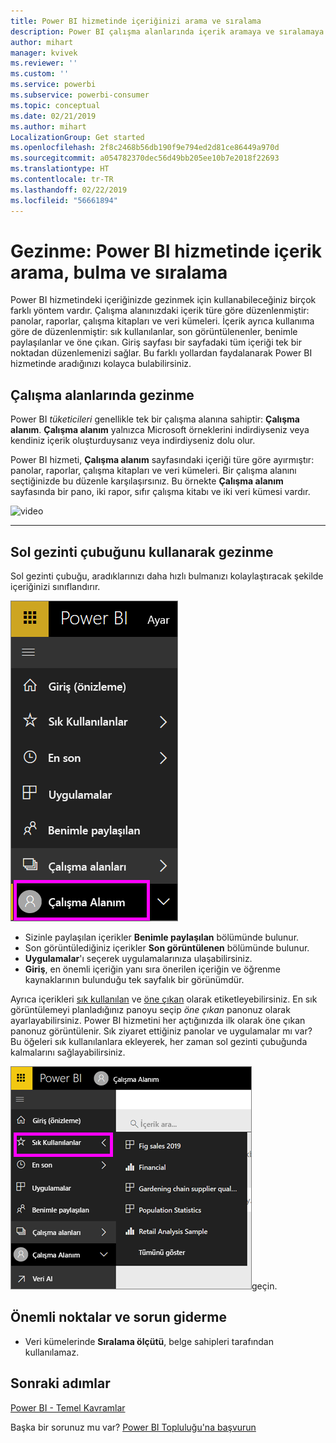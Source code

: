 ```yaml
---
title: Power BI hizmetinde içeriğinizi arama ve sıralama
description: Power BI çalışma alanlarında içerik aramaya ve sıralamaya ilişkin belge
author: mihart
manager: kvivek
ms.reviewer: ''
ms.custom: ''
ms.service: powerbi
ms.subservice: powerbi-consumer
ms.topic: conceptual
ms.date: 02/21/2019
ms.author: mihart
LocalizationGroup: Get started
ms.openlocfilehash: 2f8c2468b56db190f9e794ed2d81ce86449a970d
ms.sourcegitcommit: a054782370dec56d49bb205ee10b7e2018f22693
ms.translationtype: HT
ms.contentlocale: tr-TR
ms.lasthandoff: 02/22/2019
ms.locfileid: "56661894"
---
```

# <a name="navigation-searching-finding-and-sorting-content-in-power-bi-service"></a>Gezinme: Power BI hizmetinde içerik arama, bulma ve sıralama
Power BI hizmetindeki içeriğinizde gezinmek için kullanabileceğiniz birçok farklı yöntem vardır. Çalışma alanınızdaki içerik türe göre düzenlenmiştir: panolar, raporlar, çalışma kitapları ve veri kümeleri.  İçerik ayrıca kullanıma göre de düzenlenmiştir: sık kullanılanlar, son görüntülenenler, benimle paylaşılanlar ve öne çıkan. Giriş sayfası bir sayfadaki tüm içeriği tek bir noktadan düzenlemenizi sağlar. Bu farklı yollardan faydalanarak Power BI hizmetinde aradığınızı kolayca bulabilirsiniz.  

## <a name="navigation-within-workspaces"></a>Çalışma alanlarında gezinme

Power BI *tüketicileri* genellikle tek bir çalışma alanına sahiptir: **Çalışma alanım**. **Çalışma alanım** yalnızca Microsoft örneklerini indirdiyseniz veya kendiniz içerik oluşturduysanız veya indirdiyseniz dolu olur.  

Power BI hizmeti, **Çalışma alanım** sayfasındaki içeriği türe göre ayırmıştır: panolar, raporlar, çalışma kitapları ve veri kümeleri. Bir çalışma alanını seçtiğinizde bu düzenle karşılaşırsınız. Bu örnekte **Çalışma alanım** sayfasında bir pano, iki rapor, sıfır çalışma kitabı ve iki veri kümesi vardır.

![video](./media/end-user-search-sort/nav.gif)

________________________________________

## <a name="navigation-using-the-left-navbar"></a>Sol gezinti çubuğunu kullanarak gezinme
Sol gezinti çubuğu, aradıklarınızı daha hızlı bulmanızı kolaylaştıracak şekilde içeriğinizi sınıflandırır.  

![sol gezinti çubuğu](./media/end-user-search-sort/power-bi-newnav2.png)


- Sizinle paylaşılan içerikler **Benimle paylaşılan** bölümünde bulunur.
- Son görüntülediğiniz içerikler **Son görüntülenen** bölümünde bulunur. 
- **Uygulamalar**'ı seçerek uygulamalarınıza ulaşabilirsiniz.
- **Giriş**, en önemli içeriğin yanı sıra önerilen içeriğin ve öğrenme kaynaklarının bulunduğu tek sayfalık bir görünümdür.

Ayrıca içerikleri [sık kullanılan](end-user-favorite.md) ve [öne çıkan](end-user-featured.md) olarak etiketleyebilirsiniz. En sık görüntülemeyi planladığınız panoyu seçip *öne çıkan* panonuz olarak ayarlayabilirsiniz. Power BI hizmetini her açtığınızda ilk olarak öne çıkan panonuz görüntülenir. Sık ziyaret ettiğiniz panolar ve uygulamalar mı var? Bu öğeleri sık kullanılanlara ekleyerek, her zaman sol gezinti çubuğunda kalmalarını sağlayabilirsiniz.

![Sık kullanılanlar açılır öğesi](./media/end-user-search-sort/power-bi-favorite-flyout.png)geçin.


## <a name="considerations-and-troubleshooting"></a>Önemli noktalar ve sorun giderme
* Veri kümelerinde **Sıralama ölçütü**, belge sahipleri tarafından kullanılamaz.

## <a name="next-steps"></a>Sonraki adımlar
[Power BI - Temel Kavramlar](end-user-basic-concepts.md)

Başka bir sorunuz mu var? [Power BI Topluluğu'na başvurun](http://community.powerbi.com/)
